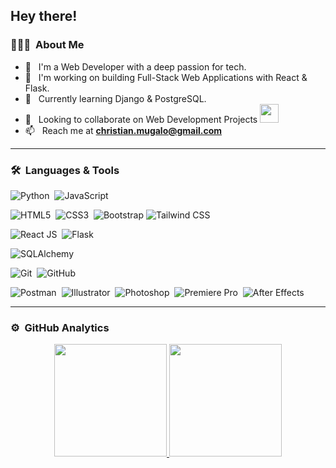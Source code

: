 ## Hey there!

### 👨🏻‍💻 &nbsp;About Me

- 🤔 &nbsp; I'm a Web Developer with a deep passion for tech.
- 🔭 &nbsp; I'm working on building Full-Stack Web Applications with React & Flask.
- 🌱 &nbsp; Currently learning Django & PostgreSQL.
- 👯 &nbsp; Looking to collaborate on Web Development Projects <img src="https://media.giphy.com/media/WUlplcMpOCEmTGBtBW/giphy.gif" width="30">
- 📫 &nbsp; Reach me at **christian.mugalo@gmail.com**

---

### 🛠 &nbsp;Languages & Tools

  ![Python](https://img.shields.io/badge/-Python-05122A?style=flat&logo=python)&nbsp;
  ![JavaScript](https://img.shields.io/badge/-JavaScript-05122A?style=flat&logo=javascript)&nbsp;

  ![HTML5](https://img.shields.io/badge/-HTML-05122A?style=flat&logo=HTML5)&nbsp;
  ![CSS3](https://img.shields.io/badge/-CSS-05122A?style=flat&logo=CSS3&logoColor=1572B6)&nbsp;
  ![Bootstrap](https://img.shields.io/badge/-Bootstrap-05122A?style=flat&logo=bootstrap&logoColor=563D7C)
  ![Tailwind CSS](https://img.shields.io/badge/-Tailwind-05122A?style=flat&logo=tailwindcss)&nbsp;

  ![React JS](https://img.shields.io/badge/-React-05122A?style=flat&logo=react)&nbsp;
  ![Flask](https://img.shields.io/badge/-Flask-05122A?style=flat&logo=flask)&nbsp;

  ![SQLAlchemy](https://img.shields.io/badge/-SQL%20Alchemy-05122A?style=flat&logo=sqlalchemy)&nbsp;

  ![Git](https://img.shields.io/badge/-Git-05122A?style=flat&logo=git)&nbsp;
  ![GitHub](https://img.shields.io/badge/-GitHub-05122A?style=flat&logo=github)&nbsp;

  ![Postman](https://img.shields.io/badge/-Postman-05122A?style=flat&logo=postman)&nbsp;
  ![Illustrator](https://img.shields.io/badge/-Illustrator-05122A?style=flat&logo=adobe-illustrator)&nbsp;
  ![Photoshop](https://img.shields.io/badge/-Photoshop-05122A?style=flat&logo=adobe-photoshop)&nbsp;
  ![Premiere Pro](https://img.shields.io/badge/-Premiere%20Pro-05122A?style=flat&logo=adobepremierepro)&nbsp;
  ![After Effects](https://img.shields.io/badge/-After%20Effects-05122A?style=flat&logo=adobeaftereffects)

---

### ⚙️ &nbsp;GitHub Analytics

<p align="center">
<a href="https://github.com/CMugalo">
  <img height="180em" src="https://github-readme-stats-eight-theta.vercel.app/api?username=CMugalo&show_icons=true&theme=radical&include_all_commits=true&count_private=true"/>
  <img height="180em" src="https://github-readme-stats-eight-theta.vercel.app/api/top-langs/?username=CMugalo&layout=compact&langs_count=8&theme=radical"/>
</a>
</p>
